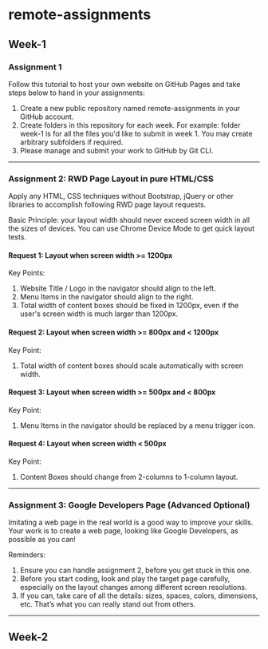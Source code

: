# remote-assignments

## Week-1

### Assignment 1
Follow this tutorial to host your own website on GitHub Pages and take steps below to hand
in your assignments:
1. Create a new public repository named remote-assignments in your GitHub account.
2. Create folders in this repository for each week. For example: folder week-1 is for all
the files you'd like to submit in week 1. You may create arbitrary subfolders if
required.
3. Please manage and submit your work to GitHub by Git CLI.

---

### Assignment 2: RWD Page Layout in pure HTML/CSS

Apply any HTML, CSS techniques without Bootstrap, jQuery or other libraries to accomplish
following RWD page layout requests.

Basic Principle: your layout width should never exceed screen width in all the sizes of
devices. You can use Chrome Device Mode to get quick layout tests.

#### Request 1: Layout when screen width >= 1200px
Key Points:
1. Website Title / Logo in the navigator should align to the left.
2. Menu Items in the navigator should align to the right.
3. Total width of content boxes should be fixed in 1200px, even if the user's screen
width is much larger than 1200px.

#### Request 2: Layout when screen width >= 800px and < 1200px
Key Point:
1. Total width of content boxes should scale automatically with screen width.

#### Request 3: Layout when screen width >= 500px and < 800px
Key Point:
1. Menu Items in the navigator should be replaced by a menu trigger icon.

#### Request 4: Layout when screen width < 500px
Key Point:
1. Content Boxes should change from 2-columns to 1-column layout.

---

### Assignment 3: Google Developers Page (Advanced Optional)
Imitating a web page in the real world is a good way to improve your skills. Your work is to
create a web page, looking like Google Developers, as possible as you can!

Reminders:
1. Ensure you can handle assignment 2, before you get stuck in this one.
2. Before you start coding, look and play the target page carefully, especially on the
layout changes among different screen resolutions.
3. If you can, take care of all the details: sizes, spaces, colors, dimensions, etc. That’s
what you can really stand out from others.

---

## Week-2